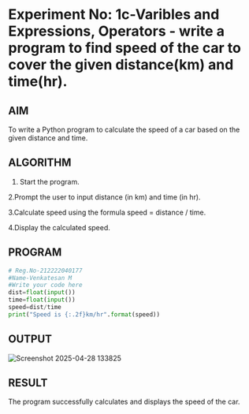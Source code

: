 # Experiment No: 1c-Varibles and Expressions, Operators - write a program to find speed of the car to cover the given distance(km) and time(hr).
## AIM
To write a Python program to calculate the speed of a car based on the given distance and time.

## ALGORITHM
1. Start the program.

2.Prompt the user to input distance (in km) and time (in hr).

3.Calculate speed using the formula speed = distance / time.

4.Display the calculated speed.
## PROGRAM
```python
# Reg.No-212222040177
#Name-Venkatesan M
#Write your code here
dist=float(input())
time=float(input())
speed=dist/time
print("Speed is {:.2f}km/hr".format(speed))

```

## OUTPUT
![Screenshot 2025-04-28 133825](https://github.com/user-attachments/assets/94c3d566-75dc-48a0-8e78-92fe5985ec55)


## RESULT
The program successfully calculates and displays the speed of the car.
